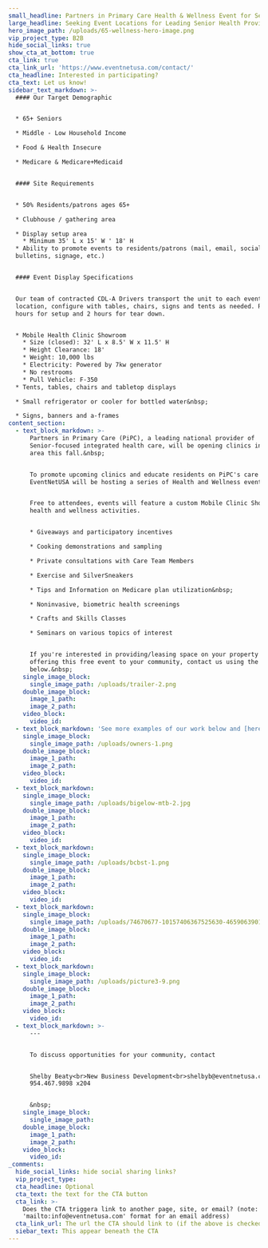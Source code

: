 ```yaml
---
small_headline: Partners in Primary Care Health & Wellness Event for Seniors
large_headline: Seeking Event Locations for Leading Senior Health Provider
hero_image_path: /uploads/65-wellness-hero-image.png
vip_project_type: B2B
hide_social_links: true
show_cta_at_bottom: true
cta_link: true
cta_link_url: 'https://www.eventnetusa.com/contact/'
cta_headline: Interested in participating?
cta_text: Let us know!
sidebar_text_markdown: >-
  #### Our Target Demographic


  * 65+ Seniors

  * Middle - Low Household Income

  * Food & Health Insecure

  * Medicare & Medicare+Medicaid


  #### Site Requirements


  * 50% Residents/patrons ages 65+

  * Clubhouse / gathering area

  * Display setup area
    * Minimum 35' L x 15' W ' 18' H
  * Ability to promote events to residents/patrons (mail, email, social media,
  bulletins, signage, etc.)


  #### Event Display Specifications


  Our team of contracted CDL-A Drivers transport the unit to each event
  location, configure with tables, chairs, signs and tents as needed. Requires 2
  hours for setup and 2 hours for tear down.


  * Mobile Health Clinic Showroom
    * Size (closed): 32' L x 8.5' W x 11.5' H
    * Height Clearance: 18'
    * Weight: 10,000 lbs
    * Electricity: Powered by 7kw generator
    * No restrooms
    * Pull Vehicle: F-350
  * Tents, tables, chairs and tabletop displays

  * Small refrigerator or cooler for bottled water&nbsp;

  * Signs, banners and a-frames
content_section:
  - text_block_markdown: >-
      Partners in Primary Care (PiPC), a leading national provider of
      Senior-focused integrated health care, will be opening clinics in your
      area this fall.&nbsp;


      To promote upcoming clinics and educate residents on PiPC's care model,
      EventNetUSA will be hosting a series of Health and Wellness events.


      Free to attendees, events will feature a custom Mobile Clinic Showroom and
      health and wellness activities.


      * Giveaways and participatory incentives

      * Cooking demonstrations and sampling

      * Private consultations with Care Team Members

      * Exercise and SilverSneakers

      * Tips and Information on Medicare plan utilization&nbsp;

      * Noninvasive, biometric health screenings

      * Crafts and Skills Classes

      * Seminars on various topics of interest


      If you're interested in providing/leasing space on your property and
      offering this free event to your community, contact us using the link
      below.&nbsp;
    single_image_block:
      single_image_path: /uploads/trailer-2.png
    double_image_block:
      image_1_path:
      image_2_path:
    video_block:
      video_id:
  - text_block_markdown: 'See more examples of our work below and [here](/work/).'
    single_image_block:
      single_image_path: /uploads/owners-1.png
    double_image_block:
      image_1_path:
      image_2_path:
    video_block:
      video_id:
  - text_block_markdown:
    single_image_block:
      single_image_path: /uploads/bigelow-mtb-2.jpg
    double_image_block:
      image_1_path:
      image_2_path:
    video_block:
      video_id:
  - text_block_markdown:
    single_image_block:
      single_image_path: /uploads/bcbst-1.png
    double_image_block:
      image_1_path:
      image_2_path:
    video_block:
      video_id:
  - text_block_markdown:
    single_image_block:
      single_image_path: /uploads/74670677-10157406367525630-4659063901453811712-o-2.jpg
    double_image_block:
      image_1_path:
      image_2_path:
    video_block:
      video_id:
  - text_block_markdown:
    single_image_block:
      single_image_path: /uploads/picture3-9.png
    double_image_block:
      image_1_path:
      image_2_path:
    video_block:
      video_id:
  - text_block_markdown: >-
      ---


      To discuss opportunities for your community, contact


      Shelby Beaty<br>New Business Development<br>shelbyb@eventnetusa.com<br>(O)
      954.467.9898 x204


      &nbsp;
    single_image_block:
      single_image_path:
    double_image_block:
      image_1_path:
      image_2_path:
    video_block:
      video_id:
_comments:
  hide_social_links: hide social sharing links?
  vip_project_type:
  cta_headline: Optional
  cta_text: the text for the CTA button
  cta_link: >-
    Does the CTA triggera link to another page, site, or email? (note: use
    'mailto:info@eventnetusa.com' format for an email address)
  cta_link_url: The url the CTA should link to (if the above is checked)
  siebar_text: This appear beneath the CTA
---
```

